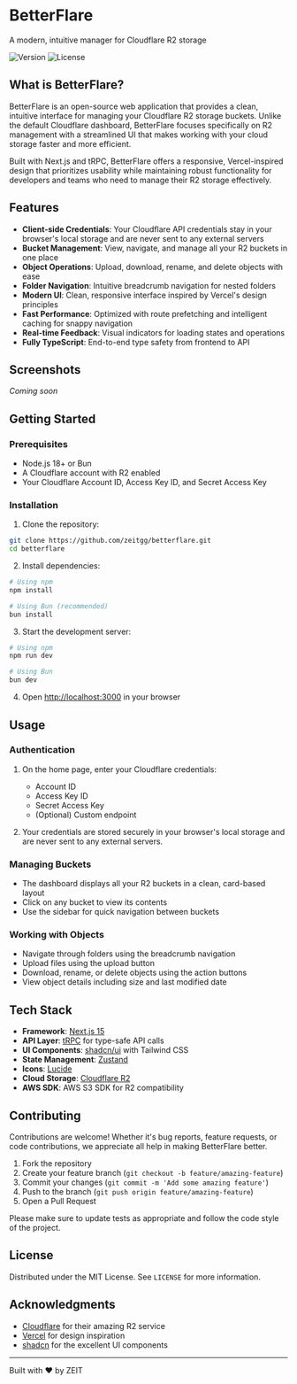 # BetterFlare

A modern, intuitive manager for Cloudflare R2 storage

![Version](https://img.shields.io/badge/version-0.1.0-blue.svg)
![License](https://img.shields.io/badge/license-MIT-green.svg)

## What is BetterFlare?

BetterFlare is an open-source web application that provides a clean, intuitive interface for managing your Cloudflare R2 storage buckets. Unlike the default Cloudflare dashboard, BetterFlare focuses specifically on R2 management with a streamlined UI that makes working with your cloud storage faster and more efficient.

Built with Next.js and tRPC, BetterFlare offers a responsive, Vercel-inspired design that prioritizes usability while maintaining robust functionality for developers and teams who need to manage their R2 storage effectively.

## Features

- **Client-side Credentials**: Your Cloudflare API credentials stay in your browser's local storage and are never sent to any external servers
- **Bucket Management**: View, navigate, and manage all your R2 buckets in one place
- **Object Operations**: Upload, download, rename, and delete objects with ease
- **Folder Navigation**: Intuitive breadcrumb navigation for nested folders
- **Modern UI**: Clean, responsive interface inspired by Vercel's design principles
- **Fast Performance**: Optimized with route prefetching and intelligent caching for snappy navigation
- **Real-time Feedback**: Visual indicators for loading states and operations
- **Fully TypeScript**: End-to-end type safety from frontend to API

## Screenshots

*Coming soon*

## Getting Started

### Prerequisites

- Node.js 18+ or Bun
- A Cloudflare account with R2 enabled
- Your Cloudflare Account ID, Access Key ID, and Secret Access Key

### Installation

1. Clone the repository:

```bash
git clone https://github.com/zeitgg/betterflare.git
cd betterflare
```

2. Install dependencies:

```bash
# Using npm
npm install

# Using Bun (recommended)
bun install
```

3. Start the development server:

```bash
# Using npm
npm run dev

# Using Bun
bun dev
```

4. Open [http://localhost:3000](http://localhost:3000) in your browser

## Usage

### Authentication

1. On the home page, enter your Cloudflare credentials:
   - Account ID
   - Access Key ID
   - Secret Access Key
   - (Optional) Custom endpoint

2. Your credentials are stored securely in your browser's local storage and are never sent to any external servers.

### Managing Buckets

- The dashboard displays all your R2 buckets in a clean, card-based layout
- Click on any bucket to view its contents
- Use the sidebar for quick navigation between buckets

### Working with Objects

- Navigate through folders using the breadcrumb navigation
- Upload files using the upload button
- Download, rename, or delete objects using the action buttons
- View object details including size and last modified date

## Tech Stack

- **Framework**: [Next.js 15](https://nextjs.org/)
- **API Layer**: [tRPC](https://trpc.io/) for type-safe API calls
- **UI Components**: [shadcn/ui](https://ui.shadcn.com/) with Tailwind CSS
- **State Management**: [Zustand](https://github.com/pmndrs/zustand)
- **Icons**: [Lucide](https://lucide.dev/)
- **Cloud Storage**: [Cloudflare R2](https://developers.cloudflare.com/r2/)
- **AWS SDK**: AWS S3 SDK for R2 compatibility

## Contributing

Contributions are welcome! Whether it's bug reports, feature requests, or code contributions, we appreciate all help in making BetterFlare better.

1. Fork the repository
2. Create your feature branch (`git checkout -b feature/amazing-feature`)
3. Commit your changes (`git commit -m 'Add some amazing feature'`)
4. Push to the branch (`git push origin feature/amazing-feature`)
5. Open a Pull Request

Please make sure to update tests as appropriate and follow the code style of the project.

## License

Distributed under the MIT License. See `LICENSE` for more information.

## Acknowledgments

- [Cloudflare](https://www.cloudflare.com/) for their amazing R2 service
- [Vercel](https://vercel.com/) for design inspiration
- [shadcn](https://twitter.com/shadcn) for the excellent UI components

---

Built with ❤️ by ZEIT
